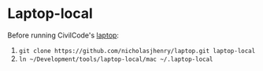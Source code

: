 # Laptop-local

Before running CivilCode's [laptop](https://github.com/civilcode/laptop):

1. `git clone https://github.com/nicholasjhenry/laptop.git laptop-local`
2. `ln ~/Development/tools/laptop-local/mac ~/.laptop-local`
